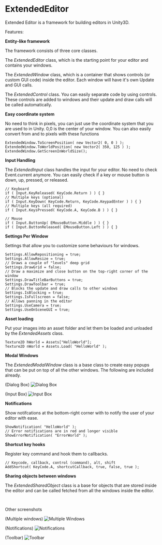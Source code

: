 # ExtendedEditor
Extended Editor is a framework for building editors in Unity3D.

Features:

**Entity-like framework**

The framework consists of three core classes. 

The *ExtendedEditor* class, which is the starting point for your editor and contains your windows.

The *ExtendedWindow* class, which is a container that shows controls (or custom GUI code) inside the editor. Each window will have it's own Update and GUI calls.

The *ExtendedControl* class. You can easily separate code by using controls. These controls are added to windows and their update and draw calls will be called automatically.

**Easy coordinate system**

No need to think in pixels, you can just use the coordinate system that you are used to in Unity. 0,0 is the center of your window. You can also easily convert from and to pixels with these functions

    ExtendedWindow.ToScreenPosition( new Vector2( 0, 0 ) );
    ExtendedWindow.ToWorldPosition( new Vector2( 350, 125 ) );
    ExtendedWindow.GetScreenInWorldSize();

**Input Handling**

The *ExtendedInput* class handles the input for your editor. No need to check Event.current anymore. You can easily check if a key or mouse button is down, up, pressed, or released.

	// Keyboard
	if ( Input.KeyReleased( KeyCode.Return ) ) { }
	// Multiple keys (optional)
	if ( Input.KeyDown( KeyCode.Return, KeyCode.KeypadEnter ) ) { }
	// Multiple keys (all required)
	if ( Input.KeysPressed( KeyCode.A, KeyCode.B ) ) { }

	// Mouse
	if ( Input.ButtonUp( EMouseButton.Middle ) ) { }
    if ( Input.ButtonReleased( EMouseButton.Left ) ) { }

**Settings Per Window**

Settings that allow you to customize some behaviours for windows. 

    Settings.AllowRepositioning = true;
    Settings.AllowResize = true;
    // Draws a couple of "levels" deep grid
    Settings.DrawGrid = false;
    // Draw a maximize and close button on the top-right corner of the window
    Settings.DrawTitleBarButtons = true;
    Settings.DrawToolbar = true;
    // Blocks the update and draw calls to other windows
    Settings.IsBlocking = true;
    Settings.IsFullscreen = false;
    // Allows panning in the editor
    Settings.UseCamera = true;
    Settings.UseOnSceneGUI = true;

**Asset loading**

Put your images into an asset folder and let them be loaded and unloaded by the *ExtendedAssets* class.

	Texture2D hWorld = Assets["HelloWorld"];
	Texture2D nWorld = Assets.Load( "HelloWorld" );

**Modal Windows**

The *ExtendedModalWindow* class is a base class to create easy popups that can be put on top of all the other windows. The following are included already.

(Dialog Box)
![Dialog Box](http://puu.sh/kpXcM/d96ae337a8.png)

(Input Box)
![Input Box](http://puu.sh/kpXdv/0c8ccc0e65.png)

**Notifications**

Show notifcations at the bottom-right corner with to notify the user of your editor with ease.

    ShowNotification( "HelloWorld" );
    // Error notifications are in red and longer visible
    ShowErrorNotification( "ErrorWorld" );

**Shortcut key hooks**

Register key command and hook them to callbacks.

    // Keycode, callback, control (command), alt, shift
    AddShortcut( KeyCode.A, shortcutCallback, true, false, true );

**Sharing objects between windows**

The *ExtendedSharedObject* class is a base for objects that are stored inside the editor and can be called fetched from all the windows inside the editor.

&nbsp;

Other screenshots

(Multiple windows)
![Multiple Windows](http://puu.sh/kpY2i/04f3883cb6.png)

(Notifications)
![Notifications](http://puu.sh/kpY5F/7f7ad0b780.png)

(Toolbar)
![Toolbar](http://puu.sh/kpYch/821208a54d.png)
